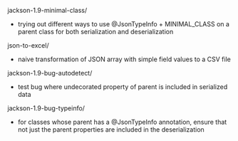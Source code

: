 jackson-1.9-minimal-class/

* trying out different ways to use @JsonTypeInfo + MINIMAL_CLASS on a parent class 
  for both serialization and deserialization

json-to-excel/

* naive transformation of JSON array with simple field values to a CSV file

jackson-1.9-bug-autodetect/

* test bug where undecorated property of parent is included in
  serialized data

jackson-1.9-bug-typeinfo/

* for classes whose parent has a @JsonTypeInfo annotation, ensure
  that not just the parent properties are included in the
  deserialization